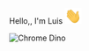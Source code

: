 Hello,, I'm Luis   <img src="https://github.com/ABSphreak/ABSphreak/blob/master/gifs/Hi.gif" width="30px"></h2> </div> 

![Chrome Dino](https://mir-s3-cdn-cf.behance.net/project_modules/max_1200/4ff07986208593.5d9a654e92f36.gif)
